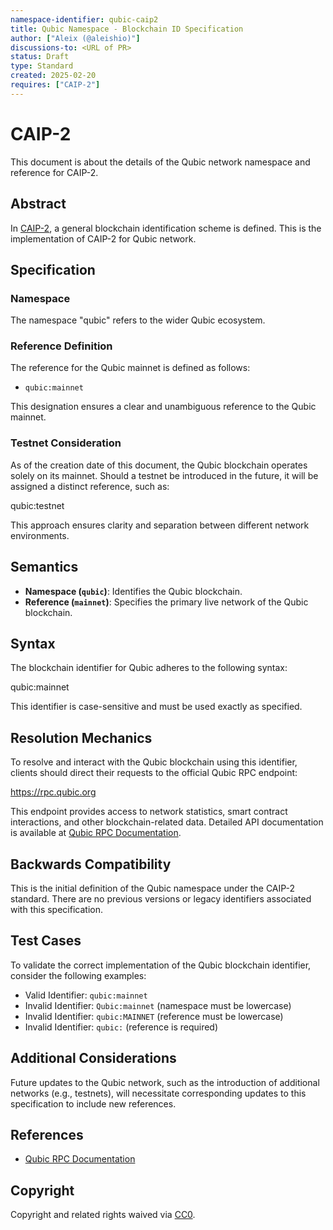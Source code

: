 ```yaml
---
namespace-identifier: qubic-caip2
title: Qubic Namespace - Blockchain ID Specification
author: ["Aleix (@aleishio)"]
discussions-to: <URL of PR>
status: Draft
type: Standard
created: 2025-02-20
requires: ["CAIP-2"]
---
```


# CAIP-2

This document is about the details of the Qubic network namespace and reference for CAIP-2.

## Abstract

In [CAIP-2], a general blockchain identification scheme is defined.
This is the implementation of CAIP-2 for Qubic network.

## Specification

### Namespace

The namespace "qubic" refers to the wider Qubic ecosystem.

### Reference Definition

The reference for the Qubic mainnet is defined as follows:

- `qubic:mainnet`

This designation ensures a clear and unambiguous reference to the Qubic mainnet.

### Testnet Consideration

As of the creation date of this document, the Qubic blockchain operates solely on its mainnet.
Should a testnet be introduced in the future, it will be assigned a distinct reference, such as:

qubic:testnet

This approach ensures clarity and separation between different network environments.

## Semantics

- **Namespace (`qubic`)**: Identifies the Qubic blockchain.
- **Reference (`mainnet`)**: Specifies the primary live network of the Qubic blockchain.

## Syntax

The blockchain identifier for Qubic adheres to the following syntax:

qubic:mainnet

This identifier is case-sensitive and must be used exactly as specified.

## Resolution Mechanics

To resolve and interact with the Qubic blockchain using this identifier, clients should direct their requests to the official Qubic RPC endpoint:

https://rpc.qubic.org

This endpoint provides access to network statistics, smart contract interactions, and other blockchain-related data.
Detailed API documentation is available at [Qubic RPC Documentation][RPC Docs].

## Backwards Compatibility

This is the initial definition of the Qubic namespace under the CAIP-2 standard. 
There are no previous versions or legacy identifiers associated with this specification.

## Test Cases

To validate the correct implementation of the Qubic blockchain identifier, consider the following examples:

- Valid Identifier: `qubic:mainnet`
- Invalid Identifier: `Qubic:mainnet` (namespace must be lowercase)
- Invalid Identifier: `qubic:MAINNET` (reference must be lowercase)
- Invalid Identifier: `qubic:` (reference is required)

## Additional Considerations

Future updates to the Qubic network, such as the introduction of additional networks (e.g., testnets), will necessitate corresponding updates to this specification to include new references.

## References

- [Qubic RPC Documentation][RPC Docs]

[RPC Docs]: https://qubic.github.io/integration/Partners/qubic-rpc-doc.html?urls.primaryName=Qubic%20RPC%20Archive%20Tree
[CAIP-2]: https://github.com/ChainAgnostic/CAIPs/blob/master/CAIPs/caip-2.md

## Copyright

Copyright and related rights waived via [CC0](https://creativecommons.org/publicdomain/zero/1.0/).


